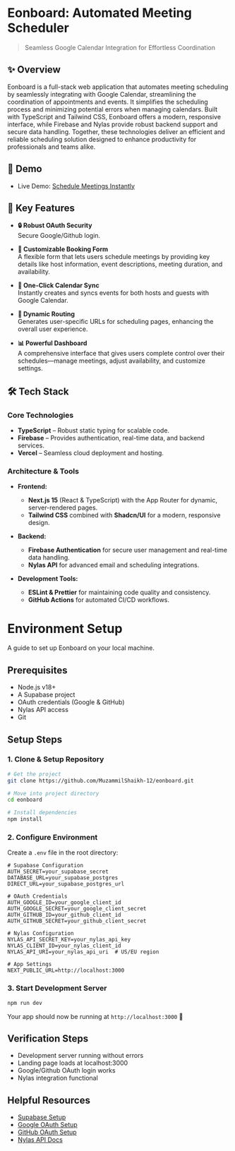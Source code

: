 # Eonboard: Automated Meeting Scheduler

> Seamless Google Calendar Integration for Effortless Coordination


## ✨  Overview

Eonboard is a full-stack web application that automates meeting scheduling by seamlessly integrating with Google Calendar, streamlining the coordination of appointments and events. It simplifies the scheduling process and minimizing potential errors when managing calendars. Built with TypeScript and Tailwind CSS, Eonboard offers a modern, responsive interface, while Firebase and Nylas provide robust backend support and secure data handling. Together, these technologies deliver an efficient and reliable scheduling solution designed to enhance productivity for professionals and teams alike.

## 🚀 Demo

- Live Demo: [Schedule Meetings Instantly](https://eonboard.vercel.app/)


## 🔑 Key Features

- **🔒 Robust OAuth Security**  
  Secure Google/Github login.

- **📝 Customizable Booking Form**  
  A flexible form that lets users schedule meetings by providing key details like host information, event descriptions, meeting duration, and availability.

- **📅 One-Click Calendar Sync**  
  Instantly creates and syncs events for both hosts and guests with Google Calendar.

- **🚀 Dynamic Routing**  
  Generates user-specific URLs for scheduling pages, enhancing the overall user experience.

- **📊 Powerful Dashboard**  
  A comprehensive interface that gives users complete control over their schedules—manage meetings, adjust availability, and customize settings.


## 🛠️ Tech Stack

### Core Technologies
- **TypeScript** – Robust static typing for scalable code.
- **Firebase** – Provides authentication, real-time data, and backend services.
- **Vercel** – Seamless cloud deployment and hosting.

### Architecture & Tools
- **Frontend:**  
  - **Next.js 15** (React & TypeScript) with the App Router for dynamic, server-rendered pages.  
  - **Tailwind CSS** combined with **Shadcn/UI** for a modern, responsive design.
- **Backend:**  
  - **Firebase Authentication** for secure user management and real-time data handling.  
  - **Nylas API** for advanced email and scheduling integrations.
  
- **Development Tools:**  
  - **ESLint & Prettier** for maintaining code quality and consistency.  
  - **GitHub Actions** for automated CI/CD workflows.



# Environment Setup

A guide to set up Eonboard on your local machine.

## Prerequisites

- Node.js v18+
- A Supabase project
- OAuth credentials (Google & GitHub)
- Nylas API access
- Git

## Setup Steps

### 1. Clone & Setup Repository

```bash
# Get the project
git clone https://github.com/MuzammilShaikh-12/eonboard.git

# Move into project directory
cd eonboard

# Install dependencies
npm install
```

### 2. Configure Environment

Create a `.env` file in the root directory:

```env
# Supabase Configuration
AUTH_SECRET=your_supabase_secret
DATABASE_URL=your_supabase_postgres
DIRECT_URL=your_supabase_postgres_url

# OAuth Credentials
AUTH_GOOGLE_ID=your_google_client_id
AUTH_GOOGLE_SECRET=your_google_client_secret
AUTH_GITHUB_ID=your_github_client_id
AUTH_GITHUB_SECRET=your_github_client_secret

# Nylas Configuration
NYLAS_API_SECRET_KEY=your_nylas_api_key
NYLAS_CLIENT_ID=your_nylas_client_id
NYLAS_API_URI=your_nylas_api_uri  # US/EU region

# App Settings
NEXT_PUBLIC_URL=http://localhost:3000
```

### 3. Start Development Server

```bash
npm run dev
```

Your app should now be running at `http://localhost:3000` 🚀

## Verification Steps

- Development server running without errors  
- Landing page loads at localhost:3000  
- Google/Github OAuth login works  
- Nylas integration functional

## Helpful Resources

- [Supabase Setup](https://supabase.com/docs)
- [Google OAuth Setup](https://developers.google.com/identity/protocols/oauth2)
- [GitHub OAuth Setup](https://docs.github.com/en/apps/oauth-apps/building-oauth-apps)
- [Nylas API Docs](https://developer.nylas.com/)


